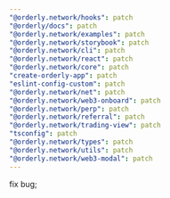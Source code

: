 ```yaml
---
"@orderly.network/hooks": patch
"@orderly/docs": patch
"@orderly.network/examples": patch
"@orderly.network/storybook": patch
"@orderly.network/cli": patch
"@orderly.network/react": patch
"@orderly.network/core": patch
"create-orderly-app": patch
"eslint-config-custom": patch
"@orderly.network/net": patch
"@orderly.network/web3-onboard": patch
"@orderly.network/perp": patch
"@orderly.network/referral": patch
"@orderly.network/trading-view": patch
"tsconfig": patch
"@orderly.network/types": patch
"@orderly.network/utils": patch
"@orderly.network/web3-modal": patch
---
```


fix bug;
